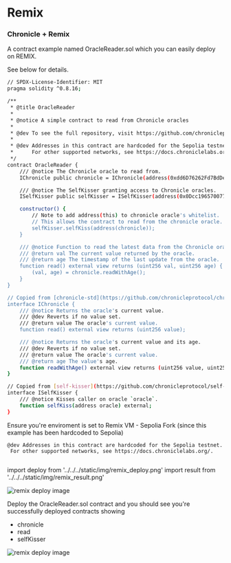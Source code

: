 # Remix

### Chronicle + Remix 

A contract example named OracleReader.sol which you can easily deploy on REMIX.

See below for details.

```bash
// SPDX-License-Identifier: MIT
pragma solidity ^0.8.16;

/**
 * @title OracleReader
 *
 * @notice A simple contract to read from Chronicle oracles
 *
 * @dev To see the full repository, visit https://github.com/chronicleprotocol/OracleReader-Example.
 *
 * @dev Addresses in this contract are hardcoded for the Sepolia testnet.
 *      For other supported networks, see https://docs.chroniclelabs.org/.
 */
contract OracleReader {
    /// @notice The Chronicle oracle to read from.
    IChronicle public chronicle = IChronicle(address(0xdd6D76262Fd7BdDe428dcfCd94386EbAe0151603));

    /// @notice The SelfKisser granting access to Chronicle oracles.
    ISelfKisser public selfKisser = ISelfKisser(address(0x0Dcc19657007713483A5cA76e6A7bbe5f56EA37d));

    constructor() {
        // Note to add address(this) to chronicle oracle's whitelist.
        // This allows the contract to read from the chronicle oracle.
        selfKisser.selfKiss(address(chronicle));
    }

    /// @notice Function to read the latest data from the Chronicle oracle.
    /// @return val The current value returned by the oracle.
    /// @return age The timestamp of the last update from the oracle.
    function read() external view returns (uint256 val, uint256 age) {
        (val, age) = chronicle.readWithAge();
    }
}

// Copied from [chronicle-std](https://github.com/chronicleprotocol/chronicle-std/blob/main/src/IChronicle.sol).
interface IChronicle {
    /// @notice Returns the oracle's current value.
    /// @dev Reverts if no value set.
    /// @return value The oracle's current value.
    function read() external view returns (uint256 value);

    /// @notice Returns the oracle's current value and its age.
    /// @dev Reverts if no value set.
    /// @return value The oracle's current value.
    /// @return age The value's age.
    function readWithAge() external view returns (uint256 value, uint256 age);
}

// Copied from [self-kisser](https://github.com/chronicleprotocol/self-kisser/blob/main/src/ISelfKisser.sol).
interface ISelfKisser {
    /// @notice Kisses caller on oracle `oracle`.
    function selfKiss(address oracle) external;
}
```

Ensure you're enviroment is set to Remix VM - Sepolia Fork (since this example has been hardcoded to Sepolia) 
```
@dev Addresses in this contract are hardcoded for the Sepolia testnet.
 For other supported networks, see https://docs.chroniclelabs.org/.
 
```

import deploy from '../../../static/img/remix_deploy.png'
import result from '../../../static/img/remix_result.png'

<div class="text--center"> 
<img src={deploy} alt="remix deploy image" style={{width: 300}} />
</div>
<!-- ![Example banner](../../../static/img/remix_deploy.png) -->

Deploy the OracleReader.sol contract and you should see you're successfully deployed contracts showing
- chronicle 
- read
- selfKisser
<div class="text--center"> 
<img src={result} alt="remix deploy image" style={{width: 300}} />
</div>
<!-- ![Example banner](../../../static/img/remix_result.png) -->